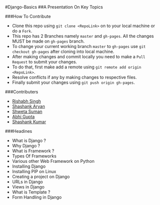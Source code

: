 #Django-Basics
##A Presentation On Key Topics

###How To Contribute
  * Clone this repo using `git clone <RepoLink>` on to your local machine or do a `Fork`.
  * This repo has 2 Branches namely `master` and `gh-pages`. All the changes MUST be made on `gh-pages` branch.
  * To change your current working branch `master` to `gh-pages` use `git checkout gh-pages` after cloning into local machine.
  * After making changes and commit locally you need to make a `Pull Request` to submit your changes.
  * To do that, first make add a remote using `git remote add origin <RepoLink>`.
  * Resolve conflicts if any by making changes to respective files.
  * Finally submit your changes using `git push origin gh-pages`.

###Contributers
  * [Rishabh Singh](http://http://rishabhsingh.com)
  * [Shashank Aryan](http://twitter.com/arlok31)
  * [Shweta Suman](http://twitter.com/cosmologist10)
  * [Abhi Gupta](http://twitter.com/abhi9898)
  * [Shashank Kumar](http://twitter.com/realslimshanky)

###Headines
  * What is Django ?
  * Why Django ?
  * What is Framework ?
  * Types Of Frameworks
  * Various other Web Framework on Python
  * Installing Django
  * Installing PIP on Linux
  * Creating a project on Django
  * URLs in Django
  * Views in Django
  * What is Template ?
  * Form Handling in Django
